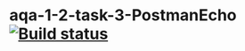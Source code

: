 # aqa-1-2-task-3-PostmanEcho [![Build status](https://ci.appveyor.com/api/projects/status/kdhfur0vopjj2mso?svg=true)](https://ci.appveyor.com/project/m-starilov/aqa-1-2-task-2-postmanecho)